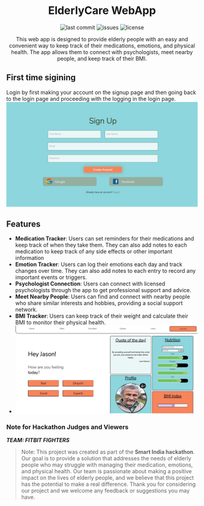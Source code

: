 
<div align="center">

# ElderlyCare WebApp

![last commit][lastcommit-badge]
![issues][issues-badge]
![license][license-badge]

This web app is designed to provide elderly people with an easy and convenient way to keep track of their medications, emotions, and physical health. The app allows them to connect with psychologists, meet nearby people, and keep track of their BMI.

</div>

## First time sigining
Login by first making your account on the signup page and then going back to the login page and proceeding with the logging in the login page.
![alt text](./images/login.jpg?raw=true)


## Features  
- **Medication Tracker**: Users can set reminders for their medications and keep track of when they take them. They can also add notes to each medication to keep track of any side effects or other important information
- **Emotion Tracker**: Users can log their emotions each day and track changes over time. They can also add notes to each entry to record any important events or triggers.
- **Psychologist Connection**: Users can connect with licensed psychologists through the app to get professional support and advice.
- **Meet Nearby People**: Users can find and connect with nearby people who share similar interests and hobbies, providing a social support network.
- **BMI Tracker**: Users can keep track of their weight and calculate their BMI to monitor their physical health.
- ![alt text](./images/frontpage.jpg?raw=true)

### Note for Hackathon Judges and Viewers
***TEAM: FITBIT FIGHTERS***
> Note: This project was created as part of the **Smart India hackathon**. Our goal is to provide a solution that addresses the needs of elderly people who may struggle with managing their medication, emotions, and physical health. Our team is passionate about making a positive impact on the lives of elderly people, and we believe that this project has the potential to make a real difference. Thank you for considering our project and we welcome any feedback or suggestions you may have.


[lastcommit-badge]: https://img.shields.io/github/last-commit/himanshubanerji/smartIndiaHackathon-2023?color=DDFFBB
[issues-badge]: https://img.shields.io/github/issues/himanshubanerji/smartIndiaHackathon-2023?color=B2A4FF
[license-badge]: https://img.shields.io/github/license/Jansxn/GFG_Hack_2023
